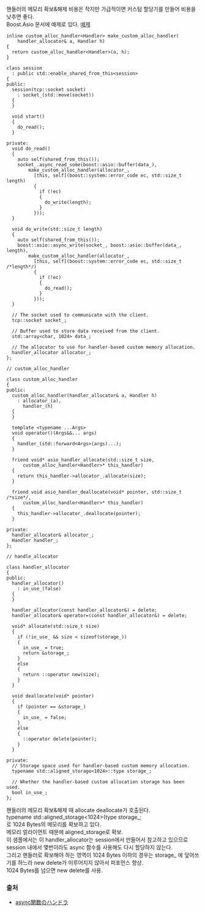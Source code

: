 핸들러의 메모리 확보&해제 비용은 작지만 가급적이면 커스텀 할당기를 만들어 비용을 낮추면 좋다.  
Boost.Asio 문서에 예제로 있다. [예제](http://www.boost.org/doc/libs/1_63_0/doc/html/boost_asio/example/cpp11/allocation/server.cpp)  



```
inline custom_alloc_handler<Handler> make_custom_alloc_handler(
    handler_allocator& a, Handler h)
{
  return custom_alloc_handler<Handler>(a, h);
}

class session
  : public std::enable_shared_from_this<session>
{
public:
  session(tcp::socket socket)
    : socket_(std::move(socket))
  {
  }

  void start()
  {
    do_read();
  }

private:
  void do_read()
  {
    auto self(shared_from_this());
    socket_.async_read_some(boost::asio::buffer(data_),
        make_custom_alloc_handler(allocator_,
          [this, self](boost::system::error_code ec, std::size_t length)
          {
            if (!ec)
            {
              do_write(length);
            }
          }));
  }

  void do_write(std::size_t length)
  {
    auto self(shared_from_this());
    boost::asio::async_write(socket_, boost::asio::buffer(data_, length),
        make_custom_alloc_handler(allocator_,
          [this, self](boost::system::error_code ec, std::size_t /*length*/)
          {
            if (!ec)
            {
              do_read();
            }
          }));
  }

  // The socket used to communicate with the client.
  tcp::socket socket_;

  // Buffer used to store data received from the client.
  std::array<char, 1024> data_;

  // The allocator to use for handler-based custom memory allocation.
  handler_allocator allocator_;
};
```

```
// custom_alloc_handler

class custom_alloc_handler
{
public:
  custom_alloc_handler(handler_allocator& a, Handler h)
    : allocator_(a),
      handler_(h)
  {
  }

  template <typename ...Args>
  void operator()(Args&&... args)
  {
    handler_(std::forward<Args>(args)...);
  }

  friend void* asio_handler_allocate(std::size_t size,
      custom_alloc_handler<Handler>* this_handler)
  {
    return this_handler->allocator_.allocate(size);
  }

  friend void asio_handler_deallocate(void* pointer, std::size_t /*size*/,
      custom_alloc_handler<Handler>* this_handler)
  {
    this_handler->allocator_.deallocate(pointer);
  }

private:
  handler_allocator& allocator_;
  Handler handler_;
};
```

```
// handle_allocator

class handler_allocator
{
public:
  handler_allocator()
    : in_use_(false)
  {
  }

  handler_allocator(const handler_allocator&) = delete;
  handler_allocator& operator=(const handler_allocator&) = delete;

  void* allocate(std::size_t size)
  {
    if (!in_use_ && size < sizeof(storage_))
    {
      in_use_ = true;
      return &storage_;
    }
    else
    {
      return ::operator new(size);
    }
  }

  void deallocate(void* pointer)
  {
    if (pointer == &storage_)
    {
      in_use_ = false;
    }
    else
    {
      ::operator delete(pointer);
    }
  }

private:
  // Storage space used for handler-based custom memory allocation.
  typename std::aligned_storage<1024>::type storage_;

  // Whether the handler-based custom allocation storage has been used.
  bool in_use_;
};
```

핸들러의 메모리 확보&해제 때 allocate deallocate가 호출된다.  
typename std::aligned_storage<1024>(type storage_;  
로 1024 Bytes의 메모리를 확보하고 있다.  
메모리 얼라이먼트 때문에 aligned_storage로 확보.  
이 샘플에서는 이 handler_allocator는 session에서 만들어서 참고하고 있으므로
session 내에서 몇번이라도 async 함수를 사용해도 다시 할당하지 않는다.  
그리고 핸들러로 확보해야 하는 영역이 1024 Bytes 이하의 경우는 storage_ 에 덮어쓰기를 하느라 new delete가 이루어지지 않아서 퍼포먼스 향상.  
1024 Bytes를 넘으면 new delete를 사용.


### 출처
- [async関数のハンドラ](http://qiita.com/YukiMiyatake/items/36bd59171f39b6bef6b3)